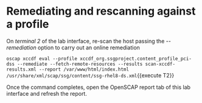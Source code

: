 # Remediating and rescanning against a profile

On *terminal 2* of the lab interface, re-scan the host passing the *--remediation* option to carry out an online remediation

`oscap xccdf eval --profile xccdf_org.ssgproject.content_profile_pci-dss --remediate --fetch-remote-resources --results scan-xccdf-results.xml --report /var/www/html/index.html /usr/share/xml/scap/ssg/content/ssg-rhel8-ds.xml`{{execute T2}}

Once the command completes, open the OpenSCAP report tab of this lab interface and refresh the report.
